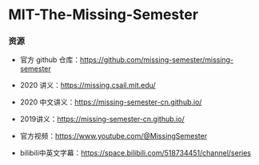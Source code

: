 # MIT-The-Missing-Semester

### 资源

- 官方 github 仓库：https://github.com/missing-semester/missing-semester

- 2020 讲义：https://missing.csail.mit.edu/
- 2020 中文讲义：https://missing-semester-cn.github.io/
- 2019讲义：https://missing-semester-cn.github.io/
- 官方视频：https://www.youtube.com/@MissingSemester

- bilibili中英文字幕：https://space.bilibili.com/518734451/channel/series
